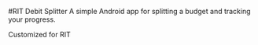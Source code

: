 #RIT Debit Splitter
A simple Android app for splitting a budget and tracking your progress.

Customized for RIT
